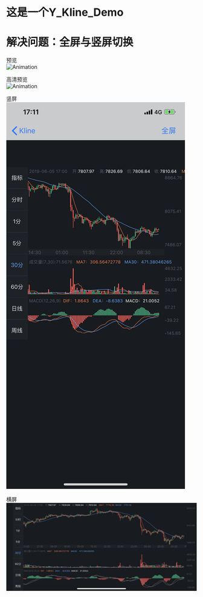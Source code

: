 # 这是一个Y_Kline_Demo  

# 解决问题：全屏与竖屏切换


预览  
![Animation](预览.gif "Animation")  

高清预览  
![Animation](高清预览.gif "Animation")  


竖屏  
![Screenshots](竖屏.png "Screenshots")  

横屏  
![Screenshots](横屏.png "Screenshots")
